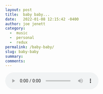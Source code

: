 ```yaml
---
layout: post
title:  baby baby...
date:   2022-01-08 12:15:42 -0400
author: joe jenett
category:
  -  music
  -  personal
  -  redux
permalink: /baby-baby/
slug: baby-baby
summary:
comments: 
---
```

<audio controls="controls"><source src="../wp-content/uploads/2020/06/babybaby_take1.mp3" type="audio/mp3"></audio>  

<a style="display:none;" href="https://brid.gy/publish/twitter"><small>(cross-posted to twitter)</small></a>
<data class="p-bridgy-omit-link" value="false"></data>